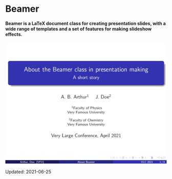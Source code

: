 # Beamer

#### Beamer is a LaTeX document class for creating presentation slides, with a wide range of templates and a set of features for making slideshow effects.
![Image of NotePad1](https://github.com/alimoghanni/Beamer/blob/master/01.jpg)

Updated: 2021-06-25

